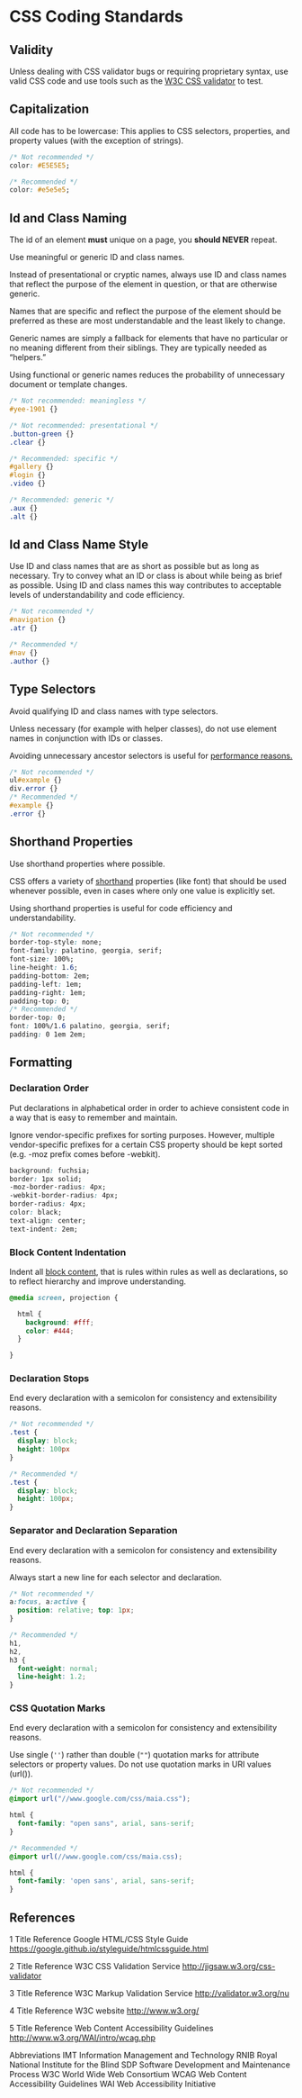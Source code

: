 # CSS Coding Standards

## Validity

Unless dealing with CSS validator bugs or requiring proprietary syntax, use valid CSS code and use tools such as the [W3C CSS validator](http://jigsaw.w3.org/css-validator/) to test.

## Capitalization

All code has to be lowercase: This applies to CSS selectors, properties, and property values (with the exception of strings).

```css
/* Not recommended */
color: #E5E5E5;

/* Recommended */
color: #e5e5e5;
```

## Id and Class Naming

The id of an element **must** unique on a page, you **should NEVER** repeat.

Use meaningful or generic ID and class names.

Instead of presentational or cryptic names, always use ID and class names that reflect the purpose of the element in question, or that are otherwise generic.

Names that are specific and reflect the purpose of the element should be preferred as these are most understandable and the least likely to change.

Generic names are simply a fallback for elements that have no particular or no meaning different from their siblings. They are typically needed as “helpers.”

Using functional or generic names reduces the probability of unnecessary document or template changes.

```css
/* Not recommended: meaningless */
#yee-1901 {}

/* Not recommended: presentational */
.button-green {}
.clear {}

/* Recommended: specific */
#gallery {}
#login {}
.video {}

/* Recommended: generic */
.aux {}
.alt {}
```

## Id and Class Name Style

Use ID and class names that are as short as possible but as long as necessary. Try to convey what an ID or class is about while being as brief as possible.
Using ID and class names this way contributes to acceptable levels of understandability and code efficiency.

```css
/* Not recommended */
#navigation {}
.atr {}

/* Recommended */
#nav {}
.author {}
```

## Type Selectors

Avoid qualifying ID and class names with type selectors.

Unless necessary (for example with helper classes), do not use element names in conjunction with IDs or classes.

Avoiding unnecessary ancestor selectors is useful for [performance reasons.](http://www.stevesouders.com/blog/2009/06/18/simplifying-css-selectors/)

```css
/* Not recommended */
ul#example {}
div.error {}
/* Recommended */
#example {}
.error {}
```

## Shorthand Properties

Use shorthand properties where possible.

CSS offers a variety of [shorthand](http://www.w3.org/TR/CSS21/about.html#shorthand) properties (like font) that should be used whenever possible, even in cases where only one value is explicitly set.

Using shorthand properties is useful for code efficiency and understandability.

```css
/* Not recommended */
border-top-style: none;
font-family: palatino, georgia, serif;
font-size: 100%;
line-height: 1.6;
padding-bottom: 2em;
padding-left: 1em;
padding-right: 1em;
padding-top: 0;
/* Recommended */
border-top: 0;
font: 100%/1.6 palatino, georgia, serif;
padding: 0 1em 2em;
```

## Formatting

### Declaration Order

Put declarations in alphabetical order in order to achieve consistent code in a way that is easy to remember and maintain.

Ignore vendor-specific prefixes for sorting purposes. However, multiple vendor-specific prefixes for a certain CSS property should be kept sorted (e.g. -moz prefix comes before -webkit).

```css
background: fuchsia;
border: 1px solid;
-moz-border-radius: 4px;
-webkit-border-radius: 4px;
border-radius: 4px;
color: black;
text-align: center;
text-indent: 2em;
```

### Block Content Indentation

Indent all [block content](http://www.w3.org/TR/CSS21/syndata.html#block), that is rules within rules as well as declarations, so to reflect hierarchy and improve understanding.

```css
@media screen, projection {

  html {
    background: #fff;
    color: #444;
  }

}
```

### Declaration Stops

End every declaration with a semicolon for consistency and extensibility reasons.

```css
/* Not recommended */
.test {
  display: block;
  height: 100px
}

/* Recommended */
.test {
  display: block;
  height: 100px;
}
```

### Separator and Declaration Separation

End every declaration with a semicolon for consistency and extensibility reasons.

Always start a new line for each selector and declaration.

```css
/* Not recommended */
a:focus, a:active {
  position: relative; top: 1px;
}

/* Recommended */
h1,
h2,
h3 {
  font-weight: normal;
  line-height: 1.2;
}
```

### CSS Quotation Marks

End every declaration with a semicolon for consistency and extensibility reasons.

Use single (`''`) rather than double (`""`) quotation marks for attribute selectors or property values. Do not use quotation marks in URI values (url()).

```css
/* Not recommended */
@import url("//www.google.com/css/maia.css");

html {
  font-family: "open sans", arial, sans-serif;
}

/* Recommended */
@import url(//www.google.com/css/maia.css);

html {
  font-family: 'open sans', arial, sans-serif;
}
```

## References

1 Title
Reference Google HTML/CSS Style Guide
<https://google.github.io/styleguide/htmlcssguide.html>

2 Title
Reference W3C CSS Validation Service
<http://jigsaw.w3.org/css-validator>

3 Title
Reference W3C Markup Validation Service
<http://validator.w3.org/nu>

4 Title
Reference W3C website
<http://www.w3.org/>

5 Title
Reference Web Content Accessibility Guidelines
<http://www.w3.org/WAI/intro/wcag.php>

Abbreviations
IMT Information Management and Technology
RNIB Royal National Institute for the Blind
SDP Software Development and Maintenance Process
W3C World Wide Web Consortium
WCAG Web Content Accessibility Guidelines
WAI Web Accessibility Initiative
